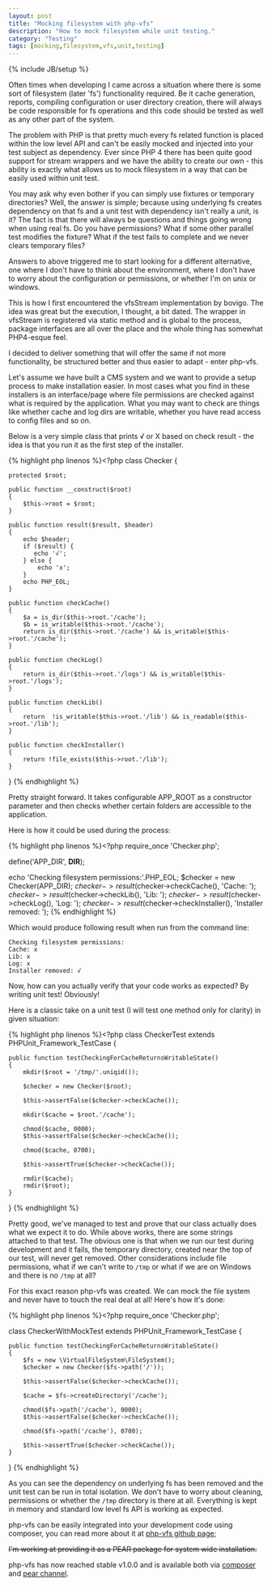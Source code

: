```yaml
---
layout: post
title: "Mocking filesystem with php-vfs"
description: "How to mock filesystem while unit testing."
category: "Testing"
tags: [mocking,filesystem,vfs,unit,testing]
---
```

{% include JB/setup %}


Often times when developing I came across a situation where there is some sort of filesystem (later 'fs') functionality
required. Be it cache generation, reports, compiling configuration or user directory creation, there will always be
code responsible for fs operations and this code should be tested as well as any other part of the system.

The problem with PHP is that pretty much every fs related function is placed within the low level API and can't be easily
mocked and injected into your test subject as dependency. Ever since PHP 4 there has been quite good support for stream
wrappers and we have the ability to create our own - this ability is exactly what allows us to mock filesystem in a way that can
be easily used within unit test.

You may ask why even bother if you can simply use fixtures or temporary directories? Well, the answer is simple; because
using underlying fs creates dependency on that fs and a unit test with dependency isn't really a unit, is it? The fact is
that there will always be questions and things going wrong when using real fs. Do you have permissions? What
if some other parallel test modifies the fixture? What if the test fails to complete and we never clears temporary files?

Answers to above triggered me to start looking for a different alternative, one where I don't have to think
about the environment, where I don't have to worry about the configuration or permissions, or whether I'm on unix or windows.

This is how I first encountered the vfsStream implementation by bovigo. The idea was great but the execution, I thought, a bit dated.
The wrapper in vfsStream is registered via static method and is global to the process, package interfaces are all over the
place and the whole thing has somewhat PHP4-esque feel.

I decided to deliver something that will offer the same if not more functionality, be structured better and thus easier to adapt - enter php-vfs.

Let's assume we have built a CMS system and we want to provide a setup process to make installation easier. In most cases what you find in these installers is an
interface/page where file permissions are checked against what is required by the application. What you may want to check are things like whether cache and log dirs
are writable, whether you have read access to config files and so on.

Below is a very simple class that prints √ or X based on check result - the idea is that you run it as the first step of the installer.

{% highlight php linenos %}<?php
class Checker {

    protected $root;

    public function __construct($root)
    {
        $this->root = $root;
    }

    public function result($result, $header)
    {
        echo $header;
        if ($result) {
           echo '√';
        } else {
            echo 'x';
        }
        echo PHP_EOL;
    }

    public function checkCache()
    {
        $a = is_dir($this->root.'/cache');
        $b = is_writable($this->root.'/cache');
        return is_dir($this->root.'/cache') && is_writable($this->root.'/cache');
    }

    public function checkLog()
    {
        return is_dir($this->root.'/logs') && is_writable($this->root.'/logs');
    }

    public function checkLib()
    {
        return  !is_writable($this->root.'/lib') && is_readable($this->root.'/lib');
    }

    public function checkInstaller()
    {
        return !file_exists($this->root.'/lib');
    }

}
{% endhighlight %}

Pretty straight forward. It takes configurable APP_ROOT as a constructor parameter and then checks whether certain folders
are accessible to the application.

Here is how it could be used during the process:

{% highlight php linenos %}<?php
require_once 'Checker.php';

define('APP_DIR', __DIR__);

echo 'Checking filesystem permissions:'.PHP_EOL;
$checker = new Checker(APP_DIR);
$checker->result($checker->checkCache(), 'Cache: ');
$checker->result($checker->checkLib(), 'Lib: ');
$checker->result($checker->checkLog(), 'Log: ');
$checker->result($checker->checkInstaller(), 'Installer removed: ');
{% endhighlight %}

Which would produce following result when run from the command line:

    Checking filesystem permissions:
    Cache: x
    Lib: x
    Log: x
    Installer removed: √

Now, how can you actually verify that your code works as expected? By writing unit test! Obviously!

Here is a classic take on a unit test (I will test one method only for clarity) in given situation:

{% highlight php linenos %}<?php
class CheckerTest extends PHPUnit_Framework_TestCase {

    public function testCheckingForCacheReturnsWritableState()
    {
        mkdir($root = '/tmp/'.uniqid());

        $checker = new Checker($root);

        $this->assertFalse($checker->checkCache());

        mkdir($cache = $root.'/cache');

        chmod($cache, 0000);
        $this->assertFalse($checker->checkCache());

        chmod($cache, 0700);

        $this->assertTrue($checker->checkCache());

        rmdir($cache);
        rmdir($root);
    }
}
{% endhighlight %}

Pretty good, we've managed to test and prove that our class actually does what we expect it to do. While above works, there are some
strings attached to that test. The obvious one is that when we run our test during development and it fails, the temporary directory, created
near the top of our test, will never get removed. Other considerations include file permissions, what if we can't write to ```/tmp``` or what if
we are on Windows and there is no ```/tmp``` at all?

For this exact reason php-vfs was created. We can mock the file system and never have to touch the real deal at all! Here's how it's done:

{% highlight php linenos %}<?php
require_once 'Checker.php';

class CheckerWithMockTest extends PHPUnit_Framework_TestCase {

    public function testCheckingForCacheReturnsWritableState()
    {
        $fs = new \VirtualFileSystem\FileSystem();
        $checker = new Checker($fs->path('/'));

        $this->assertFalse($checker->checkCache());

        $cache = $fs->createDirectory('/cache');

        chmod($fs->path('/cache'), 0000);
        $this->assertFalse($checker->checkCache());

        chmod($fs->path('/cache'), 0700);

        $this->assertTrue($checker->checkCache());
    }
}
{% endhighlight %}

As you can see the dependency on underlying fs has been removed and the unit test can be run in total isolation. We don't
have to worry about cleaning, permissions or whether the ```/tmp``` directory is there at all. Everything is kept in memory
and standard low level fs API is working as expected.

php-vfs can be easily integrated into your development code using composer, you can read more about it at [php-vfs github page](http://thornag.github.io/php-vfs);

<del>I'm working at providing it as a PEAR package for system wide installation.</del>

php-vfs has now reached stable v1.0.0 and is available both via [composer](https://packagist.org/packages/php-vfs/php-vfs) and [pear channel](http://pear.michaeldonat.net).
